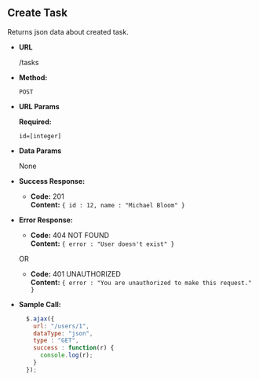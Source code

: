 **Create Task**
----
Returns json data about created task.

* **URL**

  /tasks

* **Method:**

  `POST`

*  **URL Params**

   **Required:**

   `id=[integer]`

* **Data Params**

  None

* **Success Response:**

    * **Code:** 201 <br />
      **Content:** `{ id : 12, name : "Michael Bloom" }`

* **Error Response:**

    * **Code:** 404 NOT FOUND <br />
      **Content:** `{ error : "User doesn't exist" }`

  OR

    * **Code:** 401 UNAUTHORIZED <br />
      **Content:** `{ error : "You are unauthorized to make this request." }`

* **Sample Call:**

  ```javascript
    $.ajax({
      url: "/users/1",
      dataType: "json",
      type : "GET",
      success : function(r) {
        console.log(r);
      }
    });
  ```
